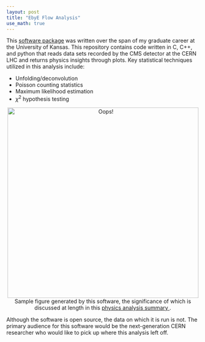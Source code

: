 ```yaml
---
layout: post
title: "EbyE Flow Analysis"
use_math: true
---
```


This [software package](https://github.com/jrcastle/EbyEAnalysis) was 
written over the span of my graduate career at the University of Kansas. 
This repository contains code written in C, C++, and python that reads data 
sets recorded by the CMS detector at the CERN LHC and returns physics insights 
through plots. Key statistical techniques utilized in this analysis include:

- Unfolding/deconvolution
- Poisson counting statistics
- Maximum likelihood estimation 
- $\chi^2$ hypothesis testing

<center>
  <img HEIGTH="525" WIDTH="499" src="{{ site.url }}/assets/images/PAS_Fig4.png" class="img-responsive img-circle" alt="Oops!">
  <br> Sample figure generated by this software, the significance of which is discussed 
  at length in this <a href="https://cds.cern.ch/record/2244666"> physics analysis summary </a>.
</center>

Although the software is open source, the data on which it is run is not. 
The primary audience for this software would be the next-generation CERN 
researcher who would like to pick up where this analysis left off.
